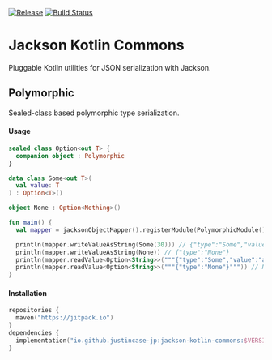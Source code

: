 [![Release](https://jitpack.io/v/io.github.justincase-jp/jackson-kotlin-commons.svg)](
  https://jitpack.io/#io.github.justincase-jp/jackson-kotlin-commons
)
[![Build Status](https://circleci.com/gh/justincase-jp/Jackson-Kotlin-Commons/tree/master.svg?style=shield)](
  https://circleci.com/gh/justincase-jp/Jackson-Kotlin-Commons
)

Jackson Kotlin Commons
===
Pluggable Kotlin utilities for JSON serialization with Jackson.

## Polymorphic
Sealed-class based polymorphic type serialization.

#### Usage

```kotlin
sealed class Option<out T> {
  companion object : Polymorphic
}

data class Some<out T>(
  val value: T
) : Option<T>()

object None : Option<Nothing>()

fun main() {
  val mapper = jacksonObjectMapper().registerModule(PolymorphicModule())

  println(mapper.writeValueAsString(Some(30))) // {"type":"Some","value":30}
  println(mapper.writeValueAsString(None)) // {"type":"None"}
  println(mapper.readValue<Option<String>>("""{"type":"Some","value":"abc"}""")) // Some(value=abc)
  println(mapper.readValue<Option<String>>("""{"type":"None"}""")) // None
}
```

#### Installation

```kotlin
repositories {
  maven("https://jitpack.io")
}
dependencies {
  implementation("io.github.justincase-jp:jackson-kotlin-commons:$VERSION")
}
```
